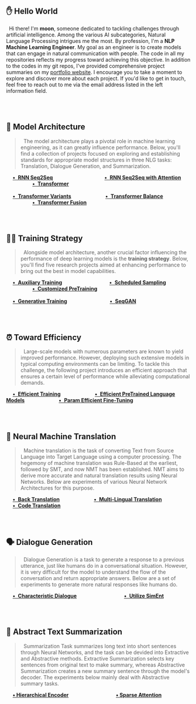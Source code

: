 <br> 

## ✋ Hello World
&nbsp; Hi there! I'm **moon**, someone dedicated to tackling challenges through artificial intelligence. Among the various AI subcategories, Natural Language Processing intrigues me the most. By profession, I'm a **NLP Machine Learning Engineer**. My goal as an engineer is to create models that can engage in natural communication with people. The code in all my repositories reflects my progress toward achieving this objective. In addition to the codes in my git repos, I've provided comprehensive project summaries on my <a href="https://moon23k.github.io/">portfolio website</a>. I encourage you to take a moment to explore and discover more about each project. If you'd like to get in touch, feel free to reach out to me via the email address listed in the left information field.

<br><br> 


## 🤖 Model Architecture
> &nbsp; The model architecture plays a pivotal role in machine learning engineering, as it can greatly influence performance.
Below, you'll find a collection of projects focused on exploring and establishing standards for appropriate model structures in three NLG tasks: Translation, Dialogue Generation, and Summarization.

&emsp; [**• &hairsp; RNN Seq2Seq**](https://github.com/moon23k/RNN_Seq2Seq) &emsp; &emsp; &emsp; &emsp; &emsp; &emsp; &ensp; &ensp; &nbsp; 
       [**• &hairsp; RNN Seq2Seq with Attention**](https://github.com/moon23k/RNN_Seq2Seq_Attention) &emsp; &emsp; &emsp; &emsp; &emsp; 
       [**• &hairsp; Transformer**](https://github.com/moon23k/Transformer) <br><br> 
&emsp; [**• &hairsp; Transformer Variants**](https://github.com/moon23k/Transformer_Variants) &emsp; &emsp; &emsp; &emsp; &emsp; 
       [**• &hairsp; Transformer Balance**](https://github.com/moon23k/Transformer_Balance) &emsp; &emsp; &emsp; &emsp; &emsp; &emsp; &emsp; &emsp; 
       [**• &hairsp; Transformer Fusion**](https://github.com/moon23k/Transformer_Fusion)
       
<br><br> 


## 🏃‍♂️ Training Strategy
> &nbsp; Alongside model architecture, another crucial factor influencing the performance of deep learning models is the **training strategy**. Below, you'll find five research projects aimed at enhancing performance to bring out the best in model capabilities.

&emsp; [**• &hairsp; Auxiliary Training**](https://github.com/moon23k/Aux_Train) &emsp; &emsp; &emsp; &emsp; &emsp; &emsp; &emsp; 
       [**• &hairsp; Scheduled Sampling**](https://github.com/moon23k/Scheduled_Sampling) &emsp; &emsp; &emsp; &emsp; &emsp; &emsp; &emsp; 
       [**• &hairsp; Customized PreTraining**](https://github.com/moon23k/CPT_Train) <br><br> 
&emsp; [**• &hairsp; Generative Training**](https://github.com/moon23k/GEN_Train) &emsp; &emsp; &emsp; &emsp; &emsp; &emsp; &hairsp; 
       [**• &hairsp; SeqGAN**](https://github.com/moon23k/GAN_Train)

<br><br> 


## ⏰ Toward Efficiency
> &nbsp; Large-scale models with numerous parameters are known to yield improved performance. However, deploying such extensive models in typical computing environments can be limiting. To tackle this challenge, the following project introduces an efficient approach that ensures a certain level of performance while alleviating computational demands.




&emsp; [**• &hairsp; Efficient Training**](https://github.com/moon23k/Efficient_Training) &emsp; &emsp; &emsp; &emsp; &emsp; 
       [**• &hairsp; Efficient PreTrained Language Models**](https://github.com/moon23k/Efficient_PLMs) &emsp; &emsp; &emsp; &emsp; &emsp; 
       [**• &hairsp; Param Efficient Fine-Tuning**](https://github.com/moon23k/PEFT)

<br><br> 


## 🔄 Neural Machine Translation
> &nbsp; Machine translation is the task of converting Text from Source Language into Target Language using a computer processing. The hegemony of machine translation was Rule-Based at the earliest, followed by SMT, and now NMT has been established. NMT aims to derive more accurate and natural translation results using Neural Networks. Below are experiments of various Neural Network Architectures for this purpose.

&emsp; [**• &hairsp; Back Translation**](https://github.com/moon23k/NMT_Back) &emsp; &emsp; &emsp; &emsp; &emsp; 
       [**• &hairsp; Multi-Lingual Translation**](https://github.com/moon23k/NMT_MultiLingual) &emsp; &emsp; &emsp; &emsp; &emsp; 
       [**• &hairsp; Code Translation**](https://github.com/moon23k/NMT_Code) 

<br><br> 


## 🗣️ Dialogue Generation
> &nbsp; Dialogue Generation is a task to generate a response to a previous utterance, just like humans do in a conversational situation. However, it is very difficult for the model to understand the flow of the conversation and return appropriate answers. Below are a set of experiments to generate more natural responses like humans do.

&emsp; [**• &hairsp; Characteristic Dialogue**](https://github.com/moon23k/Dialog_Char) &emsp; &emsp; &emsp; &emsp; &emsp; &emsp; &emsp; 
       [**• &hairsp; Utilize SimEnt**](https://github.com/moon23k/Dialog_SimEnt) 

<br><br> 


## 📝 Abstract Text Summarization
> &nbsp; Summarization Task summarizes long text into short sentences through Neural Networks, and the task can be devided into Extractive and Abstractive methods. Extractive Summarization selects key sentences from original text to make summary, whereas Abstractive Summarization creates a new summary sentence through the model's decoder. The experiments below mainly deal with Abstractive summary tasks.

&emsp; [**• Hierarchical Encoder**](https://github.com/moon23k/Summ_HierEnc) &emsp; &emsp; &emsp; &emsp; &emsp; &emsp; &emsp; 
       [**• Sparse Attention**](https://github.com/moon23k/Summ_Sparse) 

<br> 
